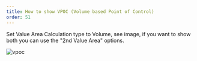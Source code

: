 ```yaml
---
title: How to show VPOC (Volume based Point of Control)
order: 51
---
```

Set Value Area Calculation type to Volume, see image, if you want to show both you can use the "2nd Value Area" options.

![vpoc](/media/vpoc.png)
